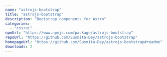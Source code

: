 ```yaml
---
name: "astrojs-bootstrap"
title: "astrojs-bootstrap"
description: "Bootstrap components for Astro"
categories:
  - "css+ui"
npmUrl: "https://www.npmjs.com/package/astrojs-bootstrap"
repoUrl: "https://github.com/Susmita-Dey/astrojs-bootstrap"
homepageUrl: "https://github.com/Susmita-Dey/astrojs-bootstrap#readme"
downloads: 2
---
```

